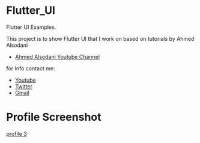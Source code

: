 # Flutter_UI

Flutter UI Examples.

This project is to show Flutter UI that I work on based on tutorials by Ahmed Alsodani

- [Ahmed Alsodani Youtube Channel](https://www.youtube.com/channel/UCOpuLcVZXl8C642cJVAC0VA)

for Info contact me:

- [Youtube](https://www.youtube.com/channel/UCIM3DO-76kBze4xx1IIv1Jg)
- [Twitter](https://twitter.com/mohammedettayby)
- [Gmail](mohammed.ettayby@gmail.com)

# Profile Screenshot

[profile 3](flutter_03.png)

